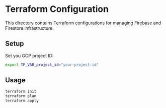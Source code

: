 # Terraform Configuration

This directory contains Terraform configurations for managing Firebase and Firestore infrastructure.

## Setup

Set you GCP project ID:
```bash
export TF_VAR_project_id="your-project-id"
```

## Usage

```bash
terraform init
terraform plan
terraform apply
```
